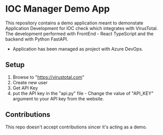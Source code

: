 # IOC Manager Demo App

This repository contains a demo application meant to demonstate Application Development for IOC check which integrates with VirusTotal.
The development performed with FrontEnd - React TypeScript and the backend with Python FastAPI.

- Application has been managed as project with Azure DevOps.


## Setup
1. Browse to "https://virustotal.com"
2. Create new user
3. Get API Key
4. put the API key in the "api.py" file - Change the value of "API_KEY" argument to your API key from the website.

## Contributions
This repo doesn't accept contributions sincer it's acting as a demo.
